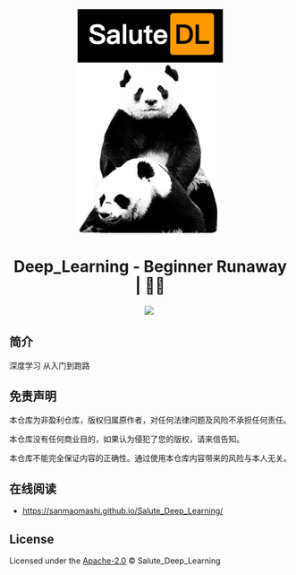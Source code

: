 <div align="center">
  <a href="https://github.com/sanmaomashi/Salute_Deep_Learning">
    <img src="https://raw.githubusercontent.com/sanmaomashi/Salute_Deep_Learning/main/img/1.jpg" height="400">
  </a>
  <h1>Deep_Learning - Beginner Runaway | 🚴‍♂️</h1>
  <img src="https://img.shields.io/github/repo-size/sanmaomashi/Salute_Deep_Learning.svg?label=Repo%20size&style=flat-square" height="20">
  <img src="https://img.shields.io/badge/License-Apache%202.0-purple" data-origin="https://img.shields.io/badge/License-Apache%202.0-blue" alt="">
</div>





## 简介

深度学习 从入门到跑路



## 免责声明

本仓库为非盈利仓库，版权归属原作者，对任何法律问题及风险不承担任何责任。

本仓库没有任何商业目的，如果认为侵犯了您的版权，请来信告知。

本仓库不能完全保证内容的正确性。通过使用本仓库内容带来的风险与本人无关。



## 在线阅读

- https://sanmaomashi.github.io/Salute_Deep_Learning/



## License

Licensed under the [Apache-2.0](http://choosealicense.com/licenses/apache/) © Salute_Deep_Learning

